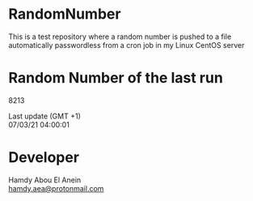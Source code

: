 # RandomNumber    
This is a test repository where a random number is pushed to a file automatically passwordless from a cron job in my Linux CentOS server    
# Random Number of the last run   
8213
      
Last update (GMT +1)    
07/03/21 04:00:01
# Developer    
Hamdy Abou El Anein   
hamdy.aea@protonmail.com
